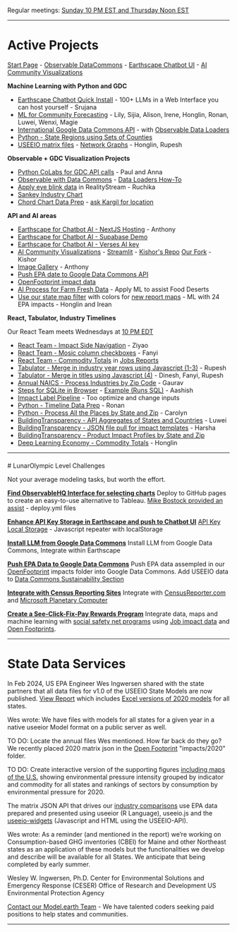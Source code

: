 Regular meetings: [Sunday 10 PM EST and Thursday Noon EST](/io/coders/)
<!--Overview Session on Tuesday at Noon ET for new team members.-->

<hr style="margin-bottom:20px">

# Active Projects

[Start Page](../localsite/start/steps/) - [Observable DataCommons](/data-commons/dist/) - [Earthscape Chatbot UI](/earthscape/app/) - [AI Community Visualizations](/data-pipeline/research)

<!--
CSV Files to use for Timelines, Observable, and AI Training at: [industries/naics/US/counties](https://github.com/ModelEarth/community-data/tree/master/industries/naics/US/counties)  
Pre-processed data for county industry levels, based on employment, establishments and payroll.-->

**Machine Learning with Python and GDC**

- [Earthscape Chatbot Quick Install](/earthscape/app/) - 100+ LLMs in a Web Interface you can host yourself - Srujana
- [ML for Community Forecasting](../data-pipeline/timelines/training/naics/) - Lily, Sijia, Alison, Irene, Honglin, Ronan, Luwei, Wenxi, Magie
- [International Google Data Commons API](/data-pipeline/international/) - with [Observable Data Loaders](https://observablehq.com/framework/loaders)
- [Python - State Regions using Sets of Counties](/community-data/us/edd/)
- [USEEIO matrix files](/machine-learning/python/cluster/) - [Network Graphs](https://github.com/vasturiano/3d-force-graph) - Honglin, Rupesh
<!-- [PyTorch](/machine-learning/python/cluster/)-->

**Observable + GDC Visualization Projects**

- [Python CoLabs for GDC API calls](/data-commons/docs/) - Paul and Anna
- [Observable with Data Commons](/data-commons/) - [Data Loaders How-To](/data-commons/dist/air/)
- [Apply eye blink data](/RealityStream/models/random-bits-forest) in RealityStream - Ruchika
- [Sankey Industry Chart](/io/charts/sankey/)
- [Chord Chart Data Prep](/io/charts/chord/) - [ask Kargil for location](https://github.com/modelearth/Observables-DataLoader/tree/master/docs)

**API and AI areas**

- [Earthscape for Chatbot AI - NextJS Hosting](/earthscape/app/) - Anthony
- [Earthscape for Chatbot AI - Supabase Demo](/earthscape/app/)
- [Earthscape for Chatbot AI - Verses AI key](/earthscape/app/)
- [AI Community Visualizations](/data-pipeline/research/) - [Streamlit](/data-pipeline/research/stream) - [Kishor's Repo](https://github.com/mannurkishorreddy/streamlit-replicate-img-app) [Our Fork](https://github.com/ModelEarth/replicate) - Kishor
- [Image Gallery](/data-pipeline/research/stream/) - Anthony
- [Push EPA date to Google Data Commons API](https://docs.datacommons.org/api/)
- [OpenFootprint impact data](/OpenFootprint)
- [AI Process for Farm Fresh Data](/community-data/process/python/farmfresh/) - Apply ML to assist Food Deserts
- [Use our state map filter](#geoview=country) with colors for [new report maps](https://figshare.com/collections/USEEIO_State_Models_v1_0_-_Supporting_Figures/7041473) - ML with 24 EPA impacts - Honglin and Irean


**React, Tabulator, Industry Timelines**

Our React Team meets Wednesdays at [10 PM EDT](coders)
- [React Team - Impact Side Navigation](/io/charts/inflow-outflow/#set=prosperity&indicators=VADD,JOBS) - Ziyao
- [React Team - Mosic column checkboxes](/io/charts) - Fanyi
- [React Team - Commodity Totals](/localsite/info/data/totals/) in [Jobs Reports](/localsite/info/#indicators=JOBS)
- [Tabulator - Merge in industry year rows using Javascript (1-3)](/data-pipeline/timelines/tabulator/) - Rupesh<!--Vadlamudi-->
- [Tabulator - Merge in titles using Javascript (4)](/data-pipeline/timelines/tabulator/) - Dinesh, Fanyi, Rupesh
- [Annual NAICS - Process Industries by Zip Code](/data-pipeline/industries/naics) - Gaurav
- [Steps for SQLite in Browser](/data-pipeline/timelines/sqlite/phiresky/) - [Example (Runs SQL)](https://phiresky.github.io/blog/2021/hosting-sqlite-databases-on-github-pages/) - Aashish
- [Impact Label Pipeline](/apps/impact) - Too optimize and change inputs
- [Python - Timeline Data Prep](/data-pipeline/timelines/prep/industries/) - Ronan
- [Python - Process All the Places by State and Zip](/places) - Carolyn
- [BuildingTransparency - API Aggregates of States and Countries](/io/template/product/) - Luwei
- [BuildingTransparency - JSON file pull for impact templates](/io/template/product/) - Harsha<!-- Later display with SQLite -->
- [BuildingTransparency - Product Impact Profiles by State and Zip](/io/template/feed/)
- [Deep Learning Economy - Commodity Totals](/data-pipeline/research/economy/) - Honglin

<!--
For Footprint
- [Python - Census Zipcode Profiles](/zip/io/#zip=10001) - setup Github Action (Loren: Update 49501)
-->

<hr style="margin-bottom: 20px;">
# LunarOlympic Level Challenges

Not your average modeling tasks, but worth the effort.

**[Find ObservableHQ Interface for selecting charts](https://github.com/observablehq)**
Deploy to GitHub pages to create an easy-to-use alternative to Tableau.
[Mike Bostock provided an assist](https://github.com/observablehq/framework/discussions/1030) - deploy.yml files

**[Enhance API Key Storage in Earthscape and push to Chatbot UI](/earthscape)**
[API Key Local Storage](../localsite/tools/storage/api/) - Javascript repeater with localStorage

**[Install LLM from Google Data Commons](/localsite/info/data/datacommons/)**
Install LLM from Google Data Commons, Integrate within Earthscape

**[Push EPA Data to Google Data Commons](/localsite/info/data/datacommons/)**
Push EPA data assempled in our [OpenFootprint](/OpenFootprint) impacts folder into Google Data Commons.
Add USEEIO data to [Data Commons Sustainability Section](https://www.datacommons.org/explore/sustainability)

**[Integrate with Census Reporting Sites](/community/resources/censusreporter/)**
Integrate with [CensusReporter.com](https://CensusReporter.com) and [Microsoft Planetary Computer](https://planetarycomputer.microsoft.com/)

**[Create a See-Click-Fix-Pay Rewards Program](https://seeclickfix.com)**
Integrate data, maps and machine learning with [social safety net programs](https://www.codeforamerica.org/features/bringing-social-safety-net-benefits-online/) using 
[Job impact data](/localsite/info/#indicators=VADD,JOBS) and [Open Footprints](/OpenFootprint/).


<!-- [ML - NAICS Imputation Using Machine Learning](https://github.com/ModelEarth/machine-learning) - Honglin-->
<!-- [CMD - Build IO .json files from EPA API for all 50 states](/io/charts/) - Honglin (next week)--><!-- Zhu -->

<!--

Use dashes rather than underscores in file names and parameters for readability in links and for compatibility with markdown. Otherwise a back-slash \_ is needed when documenting.


We're meeting Thursday at Noon EDT, and again on Sunday at 10 PM EDT.
(We also do focused meetups other evenings, and on Mondays and Tuesdays.)

We're meeting today (Thursday) at Noon EDT, and again on Sunday at 10 PM EDT.
(We also do focused meetups Monday and Tuesday afternoons, and evenings at 10 PM.)

We're meeting tonight (Sunday) at 10 PM EDT, and again on Thursday at Noon EDT.
(We also do focused meetups Mondays and Tuesdays in the afternoon.)

We're meeting today (Thursday) at Noon EDT, and again on Sunday at 10 PM EDT.
(We also do focused meetups Monday and Tuesday afternoons, and evenings at 10 PM.)


Welcome! - We're meeting today (Thursday) at Noon EDT, then Sunday at 10 PM

Welcome! - Our next Model.earth meetup is Thursday at Noon EDT



Welcome! - Our next Model.earth meetup is Sunday at 10 PM EDT

Hi, thanks for registering with our ModelEarth team!

We're meeting on Sunday at 10 PM EDT, and again on Thursday at Noon EDT.
(We also do focused meetups Monday and Tuesday afternoons, and evenings at 10 PM.)

Let me know which of the following areas you're interested in:
Javascript, React, D3, Leaflet, Python, Forecasting with ML, LLM Chat

Our meetup link is here. (It's always the same)
https://model.earth/io/coders

Here are our active projects:
https://model.earth/io

ML Projects
https://model.earth/data-pipeline/timelines/training/naics
https://model.earth/RealityStream

You can pull down our repos with a single cmd after forking our main repos:
https://model.earth/localsite/start/steps

Let me know if you'd like a welcome letter for the OPT program.

Looking forward to working with you!

Loren Heyns

----

Here's the template for the OPT letter.
Please adjust anything to fit your needs - update the start, job title, etc.




You can pick one of our Python to-do's and I'll loop you in with others involved in that area:

https://model.earth/data-pipeline/timelines/training/naics

Also fork our Earthscape Chatbot UI instance:
https://model.earth/earthscape/app

And let me know your area of interest in our Data Commons repo:

https://model.earth/data-commons/dist

Looking forward to working with you!



What's your favorite LLM currently? ChatGPT, Claude, Perplexity, MJ or another? I've been using chat.openai.com 3.5 a lot to create code snippets.



Overview video
https://platform.openai.com/docs/actions/introduction

https://retool.com/component-library



- [Commodity Flow Survey for Counties](https://github.com/modelearth/commodity-flow-survey)

Industry2vec: an Implementation for Industry Code Vector Representation
https://medium.com/wbaa/industry2vec-an-implementation-for-industry-code-vector-representation-68ec5f5de9a4

# Deep Dive TO DOs

Here’s a page about our Farm Fresh API pull project.
Please coordinate with Obiechina Iyi as you update the Python script.
https://model.earth/community-data/process/python/farmfresh/

Loren will request a new API key for the Farm Fresh data pull, to folow up from prior request Wed Jan 24, 2024.

-->


<hr style="margin-bottom: 20px;">

<h1>State Data Services</h1>

In Feb 2024, US EPA Engineer Wes Ingwersen shared with the state partners that all data files for v1.0 of the USEEIO State Models are now published. [View Report](https://cfpub.epa.gov/si/si_public_record_Report.cfm?dirEntryId=360453&Lab=CESER) which includes [Excel versions of 2020 models](http://doi.org/10.23719/1530076) for all states.

Wes wrote: We have files with models for all states for a given year in a native useeior Model format on a public server as well.

TO DO: Locate the annual files Wes mentioned. How far back do they go? We recently placed 2020 matrix json in the [Open Footprint](/OpenFootprint/) "impacts/2020" folder.

TO DO: Create interactive version of the supporting figures [including maps of the U.S.](https://doi.org/10.6084/m9.figshare.c.7041473) showing environmental pressure intensity grouped by indicator and commodity for all states and rankings of sectors by consumption by environmental pressure for 2020.

The matrix JSON API that drives our [industry comparisons](../localsite/info/) use EPA data prepared and presented using useeior (R Language),  useeio.js and the [useeio-widgets](../io/charts/) (Javascript and HTML using the USEEIO-API).

Wes wrote: As a reminder (and mentioned in the report) we’re working on Consumption-based GHG inventories (CBEI) for Maine and other Northeast states as an application of these models but the functionalities we develop and describe will be available for all States. We anticipate that being completed by early summer. 

Wesley W. Ingwersen, Ph.D.
Center for Environmental Solutions and Emergency Response (CESER)
Office of Research and Development
US Environmental Protection Agency

[Contact our Model.earth Team](../io/team/) - We have talented coders seeking paid positions to help states and communities.

---
<br>

<!--   
[Zipcode files with employment levels](https://github.com/modelearth/community-data/tree/master/us/zipcodes/naics) - Includes nunber of Establishments and Employees 
-->

<!--
Frome several years ago: 

- <a href="../../../localsite/info/#showloc">Industries and Impacts by county</a> - great to also include by zip! 
- [Bureau of Labor Statistics (BLS)](https://www.bls.gov/data/)  
- [Solar Companies](../../localsite/map/#show=solar)   
- [Electric Vehicle Ecosystems](../../localsite/info/#state=GA&show=vehicles)  
- [Commute Times and Walkability](../)  
<br>
-->

<!--
<b>EV Challenge Statements</b>  

1. Where are concentrations of electric and hydrogen vehicle parts manufacturers emerging?  

2. Where are combustion vehicle manufacturers likely to be impacted?  

3. How can we improve the visualization of supply chain inflow and outflow for local impacts on jobs, value added and the environment?  
-->

<!--
<b>Growing EV Ecosystems</b>  

1. University of Georgia - 33 new Proterra electric buses coming in 2021  
1. Georgia Power - Half of system fleet vehicles will be electric by 2030  
1. Hartsfield–Jackson Atlanta International Airport - [GreeningATL](https://www.17sustainabledevelopmentgoals.org/greeningatl-the-most-resilient-airport-globally/)  
1. Lyft partnership pilot program to add 50 EVs  
1. German GEDIA building $85 million [EV Parts Plant near Dalton, GA](https://www.bizjournals.com/atlanta/news/2020/07/29/gedia-automotive-group-plant-dalton-georgia.html)  
1. Korean SK Innovation's $1.6 billion plant adds $960 million [EV battery expansion in Commerce, GA](https://www.bizjournals.com/atlanta/news/2020/06/30/sk-innovation-georgia-electric-vehicle-plant.html)   
-->

